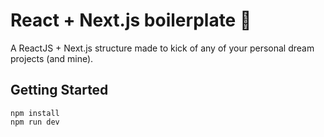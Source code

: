 # React + Next.js boilerplate 🚀

A ReactJS + Next.js structure made to kick of any of your personal dream projects (and mine).

<!-- GETTING STARTED -->
## Getting Started

```
npm install
npm run dev
```

